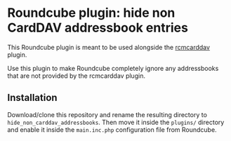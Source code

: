 Roundcube plugin: hide non CardDAV addressbook entries
======================================================

This Roundcube plugin is meant to be used alongside the
[rcmcarddav](https://github.com/blind-coder/rcmcarddav) plugin.

Use this plugin to make Roundcube completely ignore any addressbooks that are
not provided by the rcmcarddav plugin.


Installation
------------

Download/clone this repository and rename the resulting directory to
`hide_non_carddav_addressbooks`. Then move it inside the `plugins/` directory
and enable it inside the `main.inc.php` configuration file from Roundcube.

